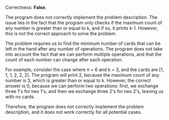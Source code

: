 Correctness: **False**.

The program does not correctly implement the problem description. The issue lies in the fact that the program only checks if the maximum count of any number is greater than or equal to k, and if so, it prints k-1. However, this is not the correct approach to solve the problem.

The problem requires us to find the minimum number of cards that can be left in the hand after any number of operations. The program does not take into account the fact that we can perform multiple operations, and that the count of each number can change after each operation.

For example, consider the case where n = 6 and k = 3, and the cards are [1, 1, 1, 2, 2, 2]. The program will print 2, because the maximum count of any number is 3, which is greater than or equal to k. However, the correct answer is 0, because we can perform two operations: first, we exchange three 1's for two 1's, and then we exchange three 2's for two 2's, leaving us with no cards.

Therefore, the program does not correctly implement the problem description, and it does not work correctly for all potential cases.